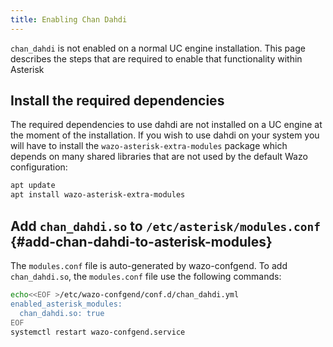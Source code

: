 ```yaml
---
title: Enabling Chan Dahdi
---
```


`chan_dahdi` is not enabled on a normal UC engine installation. This page describes the steps that
are required to enable that functionality within Asterisk

## Install the required dependencies

The required dependencies to use dahdi are not installed on a UC engine at the moment of the
installation. If you wish to use dahdi on your system you will have to install the
`wazo-asterisk-extra-modules` package which depends on many shared libraries that are not used by
the default Wazo configuration:

```bash
apt update
apt install wazo-asterisk-extra-modules
```

## Add `chan_dahdi.so` to `/etc/asterisk/modules.conf` {#add-chan-dahdi-to-asterisk-modules}

The `modules.conf` file is auto-generated by wazo-confgend. To add `chan_dahdi.so`, the
`modules.conf` file use the following commands:

```bash
echo<<EOF >/etc/wazo-confgend/conf.d/chan_dahdi.yml
enabled_asterisk_modules:
  chan_dahdi.so: true
EOF
systemctl restart wazo-confgend.service
```
